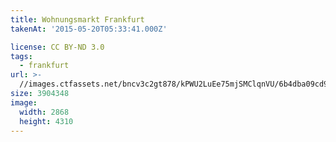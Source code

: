 ```yaml
---
title: Wohnungsmarkt Frankfurt
takenAt: '2015-05-20T05:33:41.000Z'

license: CC BY-ND 3.0
tags:
  - frankfurt
url: >-
  //images.ctfassets.net/bncv3c2gt878/kPWU2LuEe75mjSMClqnVU/6b4dba09cd9c6badbea6cf750d6a89bd/wohnungsmarkt-frankfurt_17703002549_o
size: 3904348
image:
  width: 2868
  height: 4310
---
```

